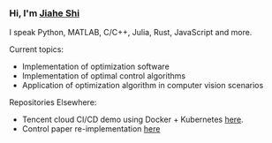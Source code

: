### Hi, I'm [Jiahe Shi](https://sjhstone.cn)

I speak Python, MATLAB, C/C++, Julia, Rust, JavaScript and more.

Current topics:
* Implementation of optimization software
* Implementation of optimal control algorithms
* Application of optimization algorithm in computer vision scenarios

Repositories Elsewhere:
* Tencent cloud CI/CD demo using Docker + Kubernetes [here](https://sjhstone.coding.net/public/https-sjhstone-cn/landing_page/git/files).
* Control paper re-implementation [here](https://sjhstone.coding.net/public/control/Formation_Control/git/files)

<!--
**sjhstone/sjhstone** is a ✨ _special_ ✨ repository because its `README.md` (this file) appears on your GitHub profile.

Here are some ideas to get you started:

- 🔭 I’m currently working on ...
- 🌱 I’m currently learning ...
- 👯 I’m looking to collaborate on ...
- 🤔 I’m looking for help with ...
- 💬 Ask me about ...
- 📫 How to reach me: ...
- 😄 Pronouns: ...
- ⚡ Fun fact: ...
-->
